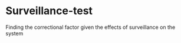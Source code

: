 # Surveillance-test
Finding the correctional factor given the effects of surveillance on the system
